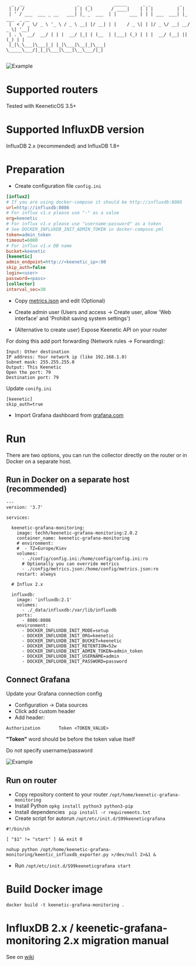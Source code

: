```
  _  __                    _   _         _____      _ _           _             
 | |/ /                   | | (_)       / ____|    | | |         | |            
 | ' / ___  ___ _ __   ___| |_ _  ___  | |     ___ | | | ___  ___| |_ ___  _ __ 
 |  < / _ \/ _ \ '_ \ / _ \ __| |/ __| | |    / _ \| | |/ _ \/ __| __/ _ \| '__|
 | . \  __/  __/ | | |  __/ |_| | (__  | |___| (_) | | |  __/ (__| || (_) | |   
 |_|\_\___|\___|_| |_|\___|\__|_|\___|  \_____\___/|_|_|\___|\___|\__\___/|_|   
                                                                                
```

![Example](https://user-images.githubusercontent.com/2773025/88829802-c5809900-d1d5-11ea-8cbe-de41118387b3.png)

# Supported routers

Tested with KeeneticOS 3.5+

# Supported InfluxDB version

InfluxDB 2.x (recommended) and InfluxDB 1.8+

# Preparation

* Create configuration file `config.ini`

```ini
[influx2]
# If you are using docker-compose it should be http://influxdb:8086
url=http://influxdb:8086
# For influx v1.x please use "-" as a value
org=keenetic
# For influx v1.x please use "username:password" as a token
# See DOCKER_INFLUXDB_INIT_ADMIN_TOKEN in docker-compose.yml
token=admin_token
timeout=6000
# For influx v1.x DB name
bucket=keenetic
[keenetic]
admin_endpoint=http://<keenetic_ip>:80
skip_auth=false
login=<user>
password=<pass>
[collector]
interval_sec=30
```

* Copy [metrics.json](https://github.com/vitaliy-sk/keenetic-grafana-monitoring/blob/master/config/metrics.json) and edit (Optional)

* Create admin user (Users and access -> Create user, allow 'Web interface' and 'Prohibit saving system settings') 

* (Alternative to create user) Expose Keenetic API on your router

For doing this add port forwarding (Network rules -> Forwarding):
```
Input: Other destination
IP address: Your network ip (like 192.168.1.0)
Subnet mask: 255.255.255.0
Output: This Keenetic
Open the port: 79
Destination port: 79 
```
Update `conifg.ini`
```
[keenetic]
skip_auth=true
```

* Import Grafana dashboard from [grafana.com](https://grafana.com/grafana/dashboards/12723)

# Run

There are two options, you can run the collector directly on the router or in Docker on a separate host.

## Run in Docker on a separate host (recommended)

```
---
version: '3.7'

services:

  keenetic-grafana-monitoring:
    image: techh/keenetic-grafana-monitoring:2.0.2
    container_name: keenetic-grafana-monitoring
    # environment:
    #  - TZ=Europe/Kiev
    volumes:
      - ./config/config.ini:/home/config/config.ini:ro
      # Optionally you can override metrics
      - ./config/metrics.json:/home/config/metrics.json:ro
    restart: always
  
  # Influx 2.x

  influxdb:
    image: 'influxdb:2.1'
    volumes:
      - ./_data/influxdb:/var/lib/influxdb
    ports: 
      - 8086:8086
    environment:
      - DOCKER_INFLUXDB_INIT_MODE=setup
      - DOCKER_INFLUXDB_INIT_ORG=keenetic
      - DOCKER_INFLUXDB_INIT_BUCKET=keenetic
      - DOCKER_INFLUXDB_INIT_RETENTION=52w
      - DOCKER_INFLUXDB_INIT_ADMIN_TOKEN=admin_token
      - DOCKER_INFLUXDB_INIT_USERNAME=admin
      - DOCKER_INFLUXDB_INIT_PASSWORD=password
```

## Connect Grafana

Update your Grafana connection config

* Configuration -> Data sources
* Click add custom header
* Add header: 
```
Authorization		Token <TOKEN_VALUE>
```

**"Token"** word should be before the token value itself

Do not specify username/password

![Example](https://github.com/vitaliy-sk/keenetic-grafana-monitoring/assets/2773025/a3239473-8dc0-4bdc-a2d0-4b4719b810c6)

## Run on router

* Copy repository content to your router `/opt/home/keenetic-grafana-monitoring`
* Install Python `opkg install python3 python3-pip`
* Install dependencies ` pip install -r requirements.txt`
* Create script for autorun `/opt/etc/init.d/S99keeneticgrafana`

```$bash
#!/bin/sh

[ "$1" != "start" ] && exit 0

nohup python /opt/home/keenetic-grafana-monitoring/keentic_influxdb_exporter.py >/dev/null 2>&1 &
```

* Run `/opt/etc/init.d/S99keeneticgrafana start`

# Build Docker image

`docker build -t keenetic-grafana-monitoring .`

# InfluxDB 2.x / keenetic-grafana-monitoring 2.x migration manual

See on [wiki](https://github.com/vitaliy-sk/keenetic-grafana-monitoring/wiki/How-to-migrate-to-keenetic-grafana-monitoring-v2-and-Influx-v2)
